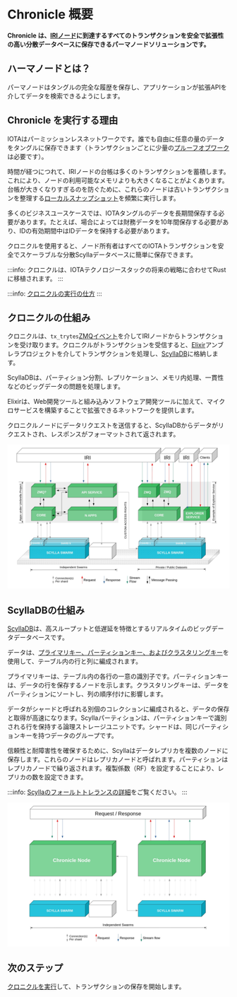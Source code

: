 # Chronicle 概要
<!-- # Chronicle overview -->

**Chronicle は、[IRIノード](root://node-software/0.1/iri/introduction/overview.md)に到達するすべてのトランザクションを安全で拡張性の高い分散データベースに保存できるパーマノードソリューションです。**
<!-- **Chronicle is a permanode solution that allows you to store all transactions that reach an [IRI node](root://node-software/0.1/iri/introduction/overview.md) in a distributed database that's secure and that scales well.** -->

## ハーマノードとは？
<!-- ## What is a permanode? -->

パーマノードはタングルの完全な履歴を保存し、アプリケーションが拡張APIを介してデータを検索できるようにします。
<!-- A permanode stores the full history of the Tangle and enables applications to search the data through an extended API. -->

## Chronicle を実行する理由
<!-- ## Why run Chronicle? -->

IOTAはパーミッションレスネットワークです。誰でも自由に任意の量のデータをタングルに保存できます（トランザクションごとに少量の[プルーフオブワーク](root://getting-started/0.1/transactions/proof-of-work.md)は必要です）。
<!-- IOTA is a permissionless network. Anyone can store any amount of data on the Tangle for free (just a small amount of [proof of work](root://getting-started/0.1/transactions/proof-of-work.md) per transaction). -->

時間が経つにつれて、IRIノードの台帳は多くのトランザクションを蓄積します。これにより、ノードの利用可能なメモリよりも大きくなることがよくあります。台帳が大きくなりすぎるのを防ぐために、これらのノードは古いトランザクションを整理する[ローカルスナップショット](root://node-software/0.1/iri/concepts/local-snapshot.md)を頻繁に実行します。
<!-- Over time, the ledger of an IRI node accumulates many transactions, which often cause it to become larger than the node's available memory. To stop the ledger from becoming too large, these nodes often do [local snapshots](root://node-software/0.1/iri/concepts/local-snapshot.md) that prune old transactions. -->

多くのビジネスユースケースでは、IOTAタングルのデータを長期間保存する必要があります。たとえば、場合によっては財務データを10年間保存する必要があり、IDの有効期間中はIDデータを保持する必要があります。
<!-- For many business use cases, data in the IOTA Tangle needs to be stored for longer periods of time. For example, financial data must be stored for 10 years in some cases, and identity data needs to be kept for the lifetime of the identity. -->

クロニクルを使用すると、ノード所有者はすべてのIOTAトランザクションを安全でスケーラブルな分散Scyllaデータベースに簡単に保存できます。
<!-- Chronicle makes it easy for node owners to store all the IOTA transactions in a secure, scalable, and distributed Scylla database. -->

:::info:
クロニクルは、IOTAテクノロジースタックの将来の戦略に合わせてRustに移植されます。
:::
<!-- :::info: -->
<!-- Chronicle will be ported to Rust to align with the future strategy of the IOTA technology stack. -->
<!-- ::: -->

:::info:
[クロニクルの実行の仕方](../how-to-guides/get-started.md)
:::
<!-- :::info: -->
<!-- [Ready to run Chronicle](../how-to-guides/get-started.md)? -->
<!-- ::: -->

## クロニクルの仕組み
<!-- ## How Chronicle works -->

クロニクルは、`tx_trytes`[ZMQイベント](root://node-software/0.1/iri/references/zmq-events.md)を介してIRIノードからトランザクションを受け取ります。クロニクルがトランザクションを受信すると、[Elixir](https://elixir-lang.org/)アンブレラプロジェクトを介してトランザクションを処理し、[ScyllaDB](https://www.scylladb.com/)に格納します。
<!-- Chronicle receives transactions from IRI nodes through the `tx_trytes` [ZMQ event](root://node-software/0.1/iri/references/zmq-events.md). When Chronicle receives transactions, it processes them through an [Elixir](https://elixir-lang.org/) umbrella project, then it stores them in [ScyllaDB](https://www.scylladb.com/). -->

ScyllaDBは、パーティション分割、レプリケーション、メモリ内処理、一貫性などのビッグデータの問題を処理します。
<!-- ScyllaDB takes care of the big data concerns such as partitioning, replication, in-memory processing, and consistency. -->

Elixirは、Web開発ツールと組み込みソフトウェア開発ツールに加えて、マイクロサービスを構築することで拡張できるネットワークを提供します。
<!-- Elixir provides web development tools and embedded software development tools plus a network that can be extended by building microservices. -->

クロニクルノードにデータリクエストを送信すると、ScyllaDBからデータがリクエストされ、レスポンスがフォーマットされて返されます。
<!-- When you send a data request to a Chronicle node, it requests the data from the ScyllaDB, then formats and returns you the response. -->

![Chronicle architecture](../images/architecture.png)

## ScyllaDBの仕組み
<!-- ## How ScyllaDB works -->

[ScyllaDB](https://docs.scylladb.com/using-scylla/)は、高スループットと低遅延を特徴とするリアルタイムのビッグデータデータベースです。
<!-- [ScyllaDB](https://docs.scylladb.com/using-scylla/) is a real-time, big data database featuring high throughput and low latency. -->

データは、[プライマリキー、パーティションキー、およびクラスタリングキー](http://sudotutorials.com/how-to-guides/cassandra/cassandra-primary-key-cluster-key-partition-key.html)を使用して、テーブル内の行と列に編成されます。
<!-- Data is organized into rows and columns in a table, using the [primary key, the partition key, and the clustering key](http://sudotutorials.com/how-to-guides/cassandra/cassandra-primary-key-cluster-key-partition-key.html). -->

プライマリキーは、テーブル内の各行の一意の識別子です。パーティションキーは、データの行を保存するノードを示します。クラスタリングキーは、データをパーティションにソートし、列の順序付けに影響します。
<!-- The primary key is a unique identifier for each row in a table. A partition key indicates which nodes store a row of data. Clustering keys sort data into a partition and affect how columns are ordered. -->

データがシャードと呼ばれる別個のコレクションに編成されると、データの保存と取得が高速になります。Scyllaパーティションは、パーティションキーで識別される行を保持する論理ストレージユニットです。シャードは、同じパーティションキーを持つデータのグループです。
<!-- Storing and retrieving data is faster when the data is organized into distinct collections called shards. A Scylla partition is a logical storage unit that holds the rows identified by a partition key. A shard is a group of data with the same partition key. -->

信頼性と耐障害性を確保するために、Scyllaはデータレプリカを複数のノードに保存します。これらのノードはレプリカノードと呼ばれます。パーティションはレプリカノードで繰り返されます。複製係数（RF）を設定することにより、レプリカの数を設定できます。
<!-- To ensure reliability and fault tolerance, Scylla stores data replicas on multiple nodes. These nodes are called replica nodes. Partitions are repeated on replica nodes. You can set the number of replicas by setting the replication factor (RF). -->

:::info:
[Scyllaのフォールトトレランスの詳細](https://docs.scylladb.com/architecture/architecture-fault-tolerance/)をご覧ください。
:::
<!-- :::info: -->
<!-- [Learn more about fault tolerance in Scylla](https://docs.scylladb.com/architecture/architecture-fault-tolerance/). -->
<!-- ::: -->

![Data flow in Chronicle](../images/dataflow.png)

## 次のステップ
<!-- ## Next steps -->

[クロニクルを実行](../how-to-guides/get-started.md)して、トランザクションの保存を開始します。
<!-- [Run Chronicle](../how-to-guides/get-started.md) to get started with storing transactions. -->
